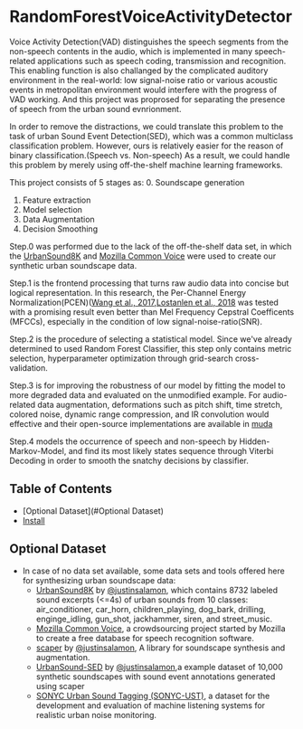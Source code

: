 # RandomForestVoiceActivityDetector

Voice Activity Detection(VAD) distinguishes the speech segments from the non-speech contents in the audio, which is implemented in many speech-related applications such as speech coding, transmission and recognition. This enabling function is also challanged by the complicated auditory environment in the real-world: low signal-noise ratio or various acoustic events in metropolitan environment would interfere with the progress of VAD working. And this project was proprosed for separating the presence of speech from the urban sound evnrionment.

In order to remove the distractions, we could translate this problem to the task of urban Sound Event Detection(SED), which was a common multiclass classification problem. However, ours is relatively easier for the reason of binary classification.(Speech vs. Non-speech) As a result, we could handle this problem by merely using off-the-shelf machine learning frameworks.

This project consists of 5 stages as:
0. Soundscape generation
1. Feature extraction
2. Model selection
3. Data Augmentation
4. Decision Smoothing

Step.0 was performed due to the lack of the off-the-shelf data set, in which the [UrbanSound8K](https://urbansounddataset.weebly.com/urbansound8k.html) and [Mozilla Common Voice](https://voice.mozilla.org/en) were used to create our synthetic urban soundscape data.

Step.1 is the frontend processing that turns raw audio data into concise but logical representation. In this research, the Per-Channel Energy Normalization(PCEN)([Wang et al., 2017](https://arxiv.org/pdf/1607.05666.pdf),[Lostanlen
et al., 2018](http://www.justinsalamon.com/uploads/4/3/9/4/4394963/lostanlen_pcen_spl2018.pdf) was tested with a promising result even better than Mel Frequency Cepstral Coefficents (MFCCs), especially in the condition of low signal-noise-ratio(SNR).

Step.2 is the procedure of selecting a statistical model. Since we've already determined to used Random Forest Classifier, this step only contains metric selection, hyperparameter optimization through grid-search cross-validation.

Step.3 is for improving the robustness of our model by fitting the model to more degraded data and evaluated on the unmodified example. For audio-related data augmentation, deformations such as pitch shift, time stretch, colored noise, dynamic range compression, and IR convolution would effective and their open-source implementations are available in [muda](https://github.com/bmcfee/muda)

Step.4 models the occurrence of speech and non-speech by Hidden-Markov-Model, and find its most likely states sequence through Viterbi Decoding in order to smooth the snatchy decisions by classifier.

## Table of Contents

- [Optional Dataset](#Optional Dataset)
- [Install](#install)

## Optional Dataset

- In case of no data set available, some data sets and tools offered here for synthesizing urban soundscape data:
    - [UrbanSound8K](https://urbansounddataset.weebly.com/urbansound8k.html) by [@justinsalamon](https://github.com/justinsalamon), which contains 8732 labeled sound excerpts (<=4s) of urban sounds from 10 classes: air_conditioner, car_horn, children_playing, dog_bark, drilling, enginge_idling, gun_shot, jackhammer, siren, and street_music.
    - [Mozilla Common Voice](https://voice.mozilla.org/en), a crowdsourcing project started by Mozilla to create a free database for speech recognition software.
    - [scaper](https://github.com/justinsalamon/scaper) by [@justinsalamon](https://github.com/justinsalamon), A library for soundscape synthesis and augmentation.
    - [UrbanSound-SED](http://urbansed.weebly.com/) by [@justinsalamon](https://github.com/justinsalamon),a example dataset of 10,000 synthetic soundscapes with sound event annotations generated using scaper
    - [SONYC Urban Sound Tagging (SONYC-UST)](https://zenodo.org/record/2590742#.Xg5ZqtZKjFQ), a dataset for the development and evaluation of machine listening systems for realistic urban noise monitoring. 
